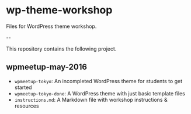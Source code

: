 # wp-theme-workshop
Files for WordPress theme workshop.

--

This repository contains the following project.

##  wpmeetup-may-2016
 * `wpmeetup-tokyo`: An incompleted WordPress theme for students to get started
 * `wpmeetup-tokyo-done`: A WordPress theme with just basic template files
 * `instructions.md`: A Markdown file with workshop instructions & resources